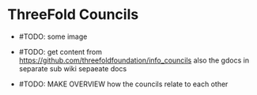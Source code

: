 # ThreeFold Councils

- #TODO: some image
- #TODO: get content from https://github.com/threefoldfoundation/info_councils also the gdocs in separate sub wiki sepaeate docs

- #TODO: MAKE OVERVIEW how the councils relate to each other
